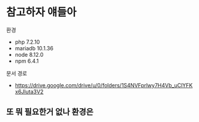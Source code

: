 # 참고하자 얘들아
환경
- php 7.2.10
- mariadb 10.1.36
- node 8.12.0
- npm 6.4.1

문서 경로
- https://drive.google.com/drive/u/0/folders/1S4NVFprlwy7H4Vb_uClYFKx6Jluta3V2

## 또 뭐 필요한거 없나 환경은 
